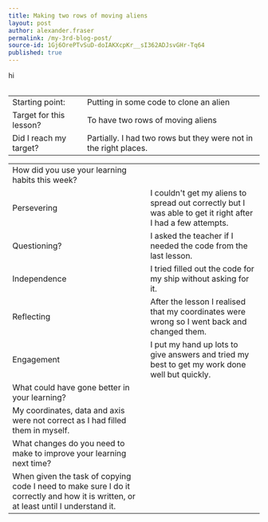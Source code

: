 ```yaml
---
title: Making two rows of moving aliens
layout: post
author: alexander.fraser
permalink: /my-3rd-blog-post/
source-id: 1Gj6OrePTvSuD-doIAKXcpKr__sI362ADJsvGHr-Tq64
published: true
---
```

<table> hi
</table>


<table>
  <tr>
    <td>Starting point:</td>
    <td>Putting in some code to clone an alien</td>
  </tr>
  <tr>
    <td>Target for this lesson?</td>
    <td>To have two rows of moving aliens</td>
  </tr>
  <tr>
    <td>Did I reach my target? </td>
    <td>Partially. I had two rows but they were not in the right places.</td>
  </tr>
</table>


<table>
  <tr>
    <td>How did you use your learning habits this week?</td>
    <td></td>
  </tr>
  <tr>
    <td>Persevering</td>
    <td>I couldn't get my aliens to spread out correctly but I was able to get it right after I had a few attempts.</td>
  </tr>
  <tr>
    <td>Questioning?</td>
    <td>I asked the teacher if I needed the code from the last lesson.</td>
  </tr>
  <tr>
    <td>Independence</td>
    <td>I tried filled out the code for my ship without asking for it.</td>
  </tr>
  <tr>
    <td>Reflecting</td>
    <td>After the lesson I realised that my coordinates were wrong so I went back and changed them.</td>
  </tr>
  <tr>
    <td>Engagement</td>
    <td>I put my hand up lots to give answers and tried my best to get my work done well but quickly.</td>
  </tr>
  <tr>
    <td>What could have gone better in your learning?</td>
    <td></td>
  </tr>
  <tr>
    <td>My coordinates, data and axis were not correct as I had filled them in myself.</td>
    <td></td>
  </tr>
  <tr>
    <td>What changes do you need to make to improve your learning next time?</td>
    <td></td>
  </tr>
  <tr>
    <td>When given the task of copying code I need to make sure I do it correctly and how it is written, or at least until I understand it.</td>
    <td></td>
  </tr>
</table>


